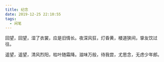 ```yaml
---
title: 纪念
date: 2019-12-25 22:10:55
tags:
  - 闲笔
---
```


回望，回望，湿了衣裳，应是旧情长。夜深风狂，灯昏黄，楼道狭间，挚友饮过往。

遥望，遥望，清风烈阳，枯叶随霜降。滋味万般，待我尝，尤思念，无虑少年郎。
